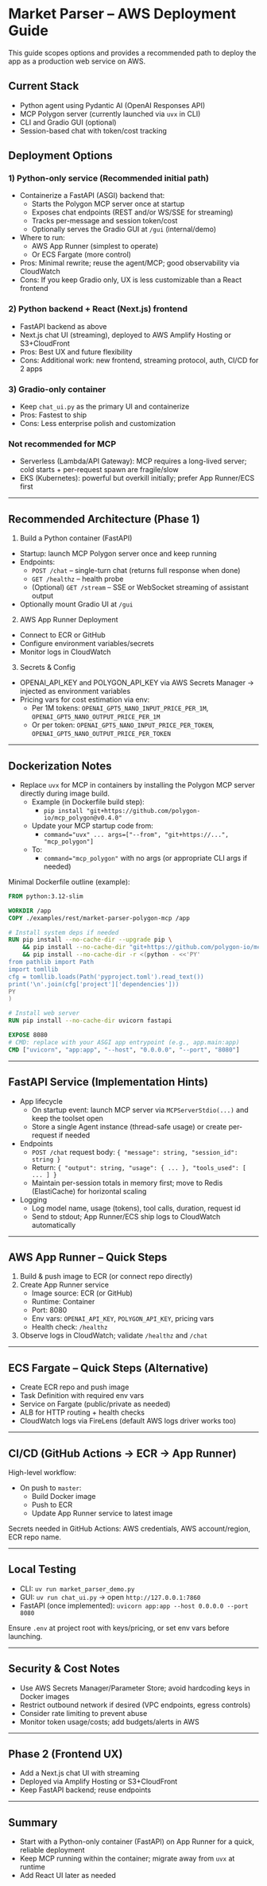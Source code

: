# Market Parser – AWS Deployment Guide

This guide scopes options and provides a recommended path to deploy the app as a production web service on AWS.

## Current Stack
- Python agent using Pydantic AI (OpenAI Responses API)
- MCP Polygon server (currently launched via `uvx` in CLI)
- CLI and Gradio GUI (optional)
- Session-based chat with token/cost tracking

## Deployment Options

### 1) Python-only service (Recommended initial path)
- Containerize a FastAPI (ASGI) backend that:
  - Starts the Polygon MCP server once at startup
  - Exposes chat endpoints (REST and/or WS/SSE for streaming)
  - Tracks per-message and session token/cost
  - Optionally serves the Gradio GUI at `/gui` (internal/demo)
- Where to run:
  - AWS App Runner (simplest to operate)
  - Or ECS Fargate (more control)
- Pros: Minimal rewrite; reuse the agent/MCP; good observability via CloudWatch
- Cons: If you keep Gradio only, UX is less customizable than a React frontend

### 2) Python backend + React (Next.js) frontend
- FastAPI backend as above
- Next.js chat UI (streaming), deployed to AWS Amplify Hosting or S3+CloudFront
- Pros: Best UX and future flexibility
- Cons: Additional work: new frontend, streaming protocol, auth, CI/CD for 2 apps

### 3) Gradio-only container
- Keep `chat_ui.py` as the primary UI and containerize
- Pros: Fastest to ship
- Cons: Less enterprise polish and customization

### Not recommended for MCP
- Serverless (Lambda/API Gateway): MCP requires a long-lived server; cold starts + per-request spawn are fragile/slow
- EKS (Kubernetes): powerful but overkill initially; prefer App Runner/ECS first

---

## Recommended Architecture (Phase 1)

1) Build a Python container (FastAPI)
- Startup: launch MCP Polygon server once and keep running
- Endpoints:
  - `POST /chat` – single-turn chat (returns full response when done)
  - `GET /healthz` – health probe
  - (Optional) `GET /stream` – SSE or WebSocket streaming of assistant output
- Optionally mount Gradio UI at `/gui`

2) AWS App Runner Deployment
- Connect to ECR or GitHub
- Configure environment variables/secrets
- Monitor logs in CloudWatch

3) Secrets & Config
- OPENAI_API_KEY and POLYGON_API_KEY via AWS Secrets Manager → injected as environment variables
- Pricing vars for cost estimation via env:
  - Per 1M tokens: `OPENAI_GPT5_NANO_INPUT_PRICE_PER_1M`, `OPENAI_GPT5_NANO_OUTPUT_PRICE_PER_1M`
  - Or per token: `OPENAI_GPT5_NANO_INPUT_PRICE_PER_TOKEN`, `OPENAI_GPT5_NANO_OUTPUT_PRICE_PER_TOKEN`

---

## Dockerization Notes

- Replace `uvx` for MCP in containers by installing the Polygon MCP server directly during image build.
  - Example (in Dockerfile build step):
    - `pip install "git+https://github.com/polygon-io/mcp_polygon@v0.4.0"`
  - Update your MCP startup code from:
    - `command="uvx" ... args=["--from", "git+https://...", "mcp_polygon"]`
  - To:
    - `command="mcp_polygon"` with no args (or appropriate CLI args if needed)

Minimal Dockerfile outline (example):

```Dockerfile
FROM python:3.12-slim

WORKDIR /app
COPY ./examples/rest/market-parser-polygon-mcp /app

# Install system deps if needed
RUN pip install --no-cache-dir --upgrade pip \
    && pip install --no-cache-dir "git+https://github.com/polygon-io/mcp_polygon@v0.4.0" \
    && pip install --no-cache-dir -r <(python - <<'PY'
from pathlib import Path
import tomllib
cfg = tomllib.loads(Path('pyproject.toml').read_text())
print('\n'.join(cfg['project']['dependencies']))
PY
)

# Install web server
RUN pip install --no-cache-dir uvicorn fastapi

EXPOSE 8080
# CMD: replace with your ASGI app entrypoint (e.g., app.main:app)
CMD ["uvicorn", "app:app", "--host", "0.0.0.0", "--port", "8080"]
```

---

## FastAPI Service (Implementation Hints)

- App lifecycle
  - On startup event: launch MCP server via `MCPServerStdio(...)` and keep the toolset open
  - Store a single Agent instance (thread-safe usage) or create per-request if needed
- Endpoints
  - `POST /chat` request body: `{ "message": string, "session_id": string }`
  - Return: `{ "output": string, "usage": { ... }, "tools_used": [ ... ] }`
  - Maintain per-session totals in memory first; move to Redis (ElastiCache) for horizontal scaling
- Logging
  - Log model name, usage (tokens), tool calls, duration, request id
  - Send to stdout; App Runner/ECS ship logs to CloudWatch automatically

---

## AWS App Runner – Quick Steps

1) Build & push image to ECR (or connect repo directly)
2) Create App Runner service
   - Image source: ECR (or GitHub)
   - Runtime: Container
   - Port: 8080
   - Env vars: `OPENAI_API_KEY`, `POLYGON_API_KEY`, pricing vars
   - Health check: `/healthz`
3) Observe logs in CloudWatch; validate `/healthz` and `/chat`

---

## ECS Fargate – Quick Steps (Alternative)

- Create ECR repo and push image
- Task Definition with required env vars
- Service on Fargate (public/private as needed)
- ALB for HTTP routing + health checks
- CloudWatch logs via FireLens (default AWS logs driver works too)

---

## CI/CD (GitHub Actions → ECR → App Runner)

High-level workflow:
- On push to `master`:
  - Build Docker image
  - Push to ECR
  - Update App Runner service to latest image

Secrets needed in GitHub Actions: AWS credentials, AWS account/region, ECR repo name.

---

## Local Testing

- CLI: `uv run market_parser_demo.py`
- GUI: `uv run chat_ui.py` → open `http://127.0.0.1:7860`
- FastAPI (once implemented): `uvicorn app:app --host 0.0.0.0 --port 8080`

Ensure `.env` at project root with keys/pricing, or set env vars before launching.

---

## Security & Cost Notes
- Use AWS Secrets Manager/Parameter Store; avoid hardcoding keys in Docker images
- Restrict outbound network if desired (VPC endpoints, egress controls)
- Consider rate limiting to prevent abuse
- Monitor token usage/costs; add budgets/alerts in AWS

---

## Phase 2 (Frontend UX)
- Add a Next.js chat UI with streaming
- Deployed via Amplify Hosting or S3+CloudFront
- Keep FastAPI backend; reuse endpoints

---

## Summary
- Start with a Python-only container (FastAPI) on App Runner for a quick, reliable deployment
- Keep MCP running within the container; migrate away from `uvx` at runtime
- Add React UI later as needed
